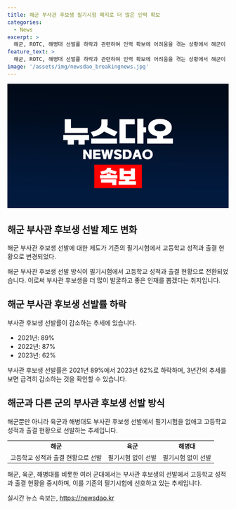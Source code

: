 ```yaml
---
title: 해군 부사관 후보생 필기시험 폐지로 더 많은 인력 확보
categories:
  - News
excerpt: >
  해군, ROTC, 해병대 선발률 하락과 관련하여 인력 확보에 어려움을 겪는 상황에서 해군이 부사관 후보생 선발 방식을 변경하고 있다. 필기시험 없이 고등학교 성적과 출결 현황으로 선발하려는 계획을 세우고 있는데, 선발률이 갈수록 낮아지고 있는 것으로 나타났다. 이에 해군은 인재를 뽑기 위해 필기시험 부담을 줄이는 취지로 제도를 개선하고 있다. 이러한 추세는 육군학생군사학교와 해병대에도 영향을 미치고 있으며, 이들도 필기시험 없이 후보생을 선발하고 있다.
feature_text: >
  해군, ROTC, 해병대 선발률 하락과 관련하여 인력 확보에 어려움을 겪는 상황에서 해군이 부사관 후보생 선발 방식을 변경하고 있다. 필기시험 없이 고등학교 성적과 출결 현황으로 선발하려는 계획을 세우고 있는데, 선발률이 갈수록 낮아지고 있는 것으로 나타났다. 이에 해군은 인재를 뽑기 위해 필기시험 부담을 줄이는 취지로 제도를 개선하고 있다. 이러한 추세는 육군학생군사학교와 해병대에도 영향을 미치고 있으며, 이들도 필기시험 없이 후보생을 선발하고 있다.
image: '/assets/img/newsdao_breakingnews.jpg'
---
```


<p><img src="/assets/img/newsdao_breakingnews.jpg" alt="firstkoreanews 속보" /></p>

<h2 data-ke-size="size26">해군 부사관 후보생 선발 제도 변화</h2>

<p>해군 부사관 후보생 선발에 대한 제도가 기존의 필기시험에서 고등학교 성적과 출결 현황으로 변경되었다.</p>

<p data-ke-size="size16">해군 부사관 후보생 선발 방식이 필기시험에서 고등학교 성적과 출결 현황으로 전환되었습니다. 이로써 부사관 후보생을 더 많이 발굴하고 좋은 인재를 뽑겠다는 취지입니다.</p>

<h2 data-ke-size="size26">해군 부사관 후보생 선발률 하락</h2>

<p>부사관 후보생 선발률이 감소하는 추세에 있습니다.</p>

<ul>
  <li>2021년: 89%</li>
  <li>2022년: 87%</li>
  <li>2023년: 62%</li>
</ul>

<p data-ke-size="size16">부사관 후보생 선발률은 2021년 89%에서 2023년 62%로 하락하며, 3년간의 추세를 보면 급격히 감소하는 것을 확인할 수 있습니다.</p>

<h2 data-ke-size="size26">해군과 다른 군의 부사관 후보생 선발 방식</h2>

<p>해군뿐만 아니라 육군과 해병대도 부사관 후보생 선발에서 필기시험을 없애고 고등학교 성적과 출결 현황으로 선발하는 추세입니다.</p>

<table>
  <tr>
    <td style="text-align: center; height: 17px;"><b>해군</b></td>
    <td style="text-align: center; height: 17px;"><b>육군</b></td>
    <td style="text-align: center; height: 17px;"><b>해병대</b></td>
  </tr>
  <tr>
    <td style="text-align: center; height: 17px;">고등학교 성적과 출결 현황으로 선발</td>
    <td style="text-align: center; height: 17px;">필기시험 없이 선발</td>
    <td style="text-align: center; height: 17px;">필기시험 없이 선발</td>
  </tr>
</table>

<p data-ke-size="size16">해군, 육군, 해병대를 비롯한 여러 군대에서는 부사관 후보생의 선발에서 고등학교 성적과 출결 현황을 중시하며, 이를 기존의 필기시험에 선호하고 있는 추세입니다.</p>
실시간 뉴스 속보는, <a href="https://newsdao.kr" rel="dofollow">https://newsdao.kr</a>


